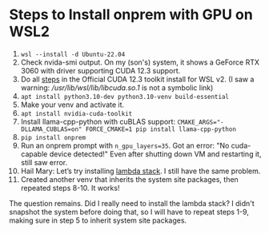 Steps to Install onprem with GPU on WSL2
========================================

1. `wsl --install -d Ubuntu-22.04`
2. Check nvida-smi output. On my (son's) system, it shows a GeForce RTX 3060
   with driver supporting CUDA 12.3 support.
3. Do all [steps](https://developer.nvidia.com/cuda-downloads?target_os=Linux&target_arch=x86_64&Distribution=WSL-Ubuntu&target_version=2.0&target_type=deb_local)
   in the Official CUDA 12.3 toolkit install for WSL v2.
   (I saw a warning: */usr/lib/wsl/lib/libcuda.so.1* is not a symbolic link)
4. `apt install python3.10-dev python3.10-venv build-essential`
5. Make your venv and activate it.
6. `apt install nvidia-cuda-toolkit`
7. Install llama-cpp-python with cuBLAS support:
   `CMAKE_ARGS="-DLLAMA_CUBLAS=on" FORCE_CMAKE=1 pip install llama-cpp-python`
8. `pip install onprem`
9. Run an onprem prompt with `n_gpu_layers=35`. Got an error: "No cuda-capable
   device detected!" Even after shutting down VM and restarting it, still saw
   error.
10. Hail Mary: Let’s try installing
    [lambda stack](https://lambdalabs.com/lambda-stack-deep-learning-software).
    I still have the same problem.
11. Created another venv that inherits the system site packages, then repeated
    steps 8-10. It works!

The question remains. Did I really need to install the lambda stack? I didn't
snapshot the system before doing that, so I will have to repeat steps 1-9,
making sure in step 5 to inherit system site packages.
